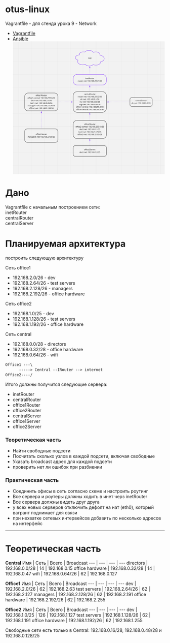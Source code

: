 # otus-linux
Vagrantfile - для стенда урока 9 - Network
* [Vagrantfile](https://github.com/maxonchikbk/otus/blob/main/19.Network/Vagrantfile)
* [Ansible](https://github.com/maxonchikbk/otus/blob/main/19.Network/playbook.yml)
![map](https://github.com/maxonchikbk/otus/blob/main/19.Network/Map.png)
# Дано
Vagrantfile с начальным  построением сети: \
inetRouter \
centralRouter \
centralServer

# Планируемая архитектура
построить следующую архитектуру

Сеть office1
- 192.168.2.0/26      - dev
- 192.168.2.64/26    - test servers
- 192.168.2.128/26  - managers
- 192.168.2.192/26  - office hardware

Сеть office2
- 192.168.1.0/25      - dev
- 192.168.1.128/26  - test servers
- 192.168.1.192/26  - office hardware


Сеть central
- 192.168.0.0/28    - directors
- 192.168.0.32/28  - office hardware
- 192.168.0.64/26  - wifi

```
Office1 ---\
      -----> Central --IRouter --> internet
Office2----/
```
Итого должны получится следующие сервера:
- inetRouter
- centralRouter
- office1Router
- office2Router
- centralServer
- office1Server
- office2Server

### Теоретическая часть
- Найти свободные подсети
- Посчитать сколько узлов в каждой подсети, включая свободные
- Указать broadcast адрес для каждой подсети
- проверить нет ли ошибок при разбиении

### Практическая часть
- Соединить офисы в сеть согласно схеме и настроить роутинг
- Все сервера и роутеры должны ходить в инет черз inetRouter
- Все сервера должны видеть друг друга
- у всех новых серверов отключить дефолт на нат (eth0), который вагрант поднимает для связи
- при нехватке сетевых интервейсов добавить по несколько адресов на интерфейс
---
# Теоретическая часть

**Central**
Имя | Cеть | Всего | Broadcast
--- | --- | --- | ---
directors | 192.168.0.0/28 | 14 | 192.168.0.15
office hardware | 192.168.0.32/28 | 14 | 192.168.0.47
wifi | 192.168.0.64/26 | 62 | 192.168.0.127

**Office1**
Имя | Cеть | Всего | Broadcast
--- | --- | --- | ---
dev | 192.168.2.0/26 | 62 | 192.168.2.63
test servers | 192.168.2.64/26 | 62 | 192.168.2.127
managers | 192.168.2.128/26 | 62 | 192.168.2.191
office hardware | 192.168.2.192/26 | 62 | 192.168.2.255

**Office2**
Имя | Cеть | Всего | Broadcast
--- | --- | --- | ---
dev | 192.168.1.0/25 | 126 | 192.168.1.127
test servers | 192.168.1.128/26 | 62 | 192.168.1.191
office hardware | 192.168.1.192/26 | 62 | 192.168.1.255

Свободные сети есть только в Central: 192.168.0.16/28, 192.168.0.48/28 и 192.168.0.128/25

